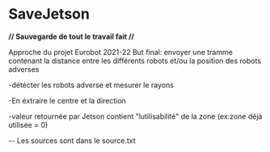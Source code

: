 # SaveJetson

**// Sauvegarde de tout le travail fait //**


Approche du projet Eurobot 2021-22 
But final: envoyer une tramme contenant la distance entre les différents robots et/ou la position des robots adverses 

-détécter les robots adverse et mesurer le rayons

-En éxtraire le centre et la direction 

-valeur retournée par Jetson contient "lutilisabilité" de la zone (ex:zone déjà utilisée = 0)

-- Les sources sont dans le source.txt
